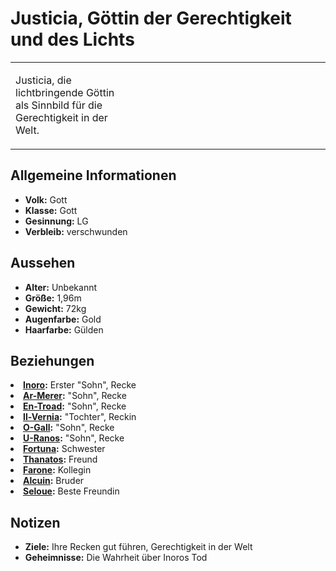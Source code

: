 # Justicia, Göttin der Gerechtigkeit und des Lichts

<table>
<tr><td>
<p>
Justicia, die lichtbringende Göttin als Sinnbild für die Gerechtigkeit in der Welt.
</p>

</td><td width="300">
<!-- Edit here -->
<img src="justicia.png" alt="" />
</td></tr>
</table>

## Allgemeine Informationen

- **Volk:** Gott
- **Klasse:** Gott
- **Gesinnung:** LG
- **Verbleib:** verschwunden

## Aussehen

- **Alter:** Unbekannt
- **Größe:** 1,96m
- **Gewicht:** 72kg
- **Augenfarbe:** Gold
- **Haarfarbe:** Gülden

<!-- - **Maße:** 100/85-70-90 -->

## Beziehungen

<list columns="3">
<li>
<b><a href="Inoro.md">Inoro</a>:</b> Erster "Sohn", Recke
</li>
<li>
<b><a href="Ar-Merer.md">Ar-Merer</a>:</b> "Sohn", Recke
</li>
<li>
<b><a href="En-Troad.md">En-Troad</a>:</b> "Sohn", Recke
</li>
<li>
<b><a href="Il-Vernia.md">Il-Vernia</a>:</b> "Tochter", Reckin
</li>
<li>
<b><a href="O-Gall.md">O-Gall</a>:</b> "Sohn", Recke
</li>
<li>
<b><a href="U-Ranos.md">U-Ranos</a>:</b> "Sohn", Recke
</li>
<li>
<b><a href="Fortuna.md">Fortuna</a>:</b> Schwester 
</li>
<li>
<b><a href="Thanatos.md">Thanatos</a>:</b> Freund
</li>
<li>
<b><a href="Farone.md">Farone</a>:</b> Kollegin
</li>
<li>
<b><a href="Alcuin.md">Alcuin</a>:</b> Bruder
</li>
<li>
<b><a href="Seloue.md">Seloue</a>:</b> Beste Freundin
</li>
</list>

## Notizen

- **Ziele:** Ihre Recken gut führen, Gerechtigkeit in der Welt
- **Geheimnisse:** Die Wahrheit über Inoros Tod